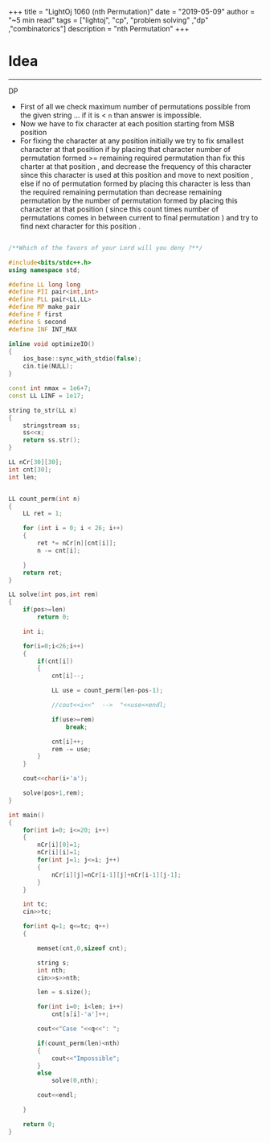 +++
title = "LightOj 1060 (nth Permutation)"
date = "2019-05-09"
author = "~5 min read"
tags = ["lightoj", "cp", "problem solving" ,"dp" ,"combinatorics"]
description = "nth Permutation"
+++

# Idea
---
DP

- First of all we check maximum number of permutations possible from the
given string ... if it is < `n` than answer is impossible.
- Now we have to fix  character at each position starting from MSB position 
- For fixing the character at any position initially we try to fix smallest character
at that position if by placing that character number of permutation formed >=  remaining
required permutation than fix this charter at that position ,
and decrease the frequency of this character since this character  is used at this
position and move to next position , else if no of permutation formed by placing this
character is less than the required remaining permutation than decrease remaining
permutation by the number of permutation formed by placing this character at that
position ( since  this count times number of permutations comes in between current
to final permutation ) and try to find next character for this position .

```cpp

/**Which of the favors of your Lord will you deny ?**/

#include<bits/stdc++.h>
using namespace std;

#define LL long long
#define PII pair<int,int>
#define PLL pair<LL,LL>
#define MP make_pair
#define F first
#define S second
#define INF INT_MAX

inline void optimizeIO()
{
    ios_base::sync_with_stdio(false);
    cin.tie(NULL);
}

const int nmax = 1e6+7;
const LL LINF = 1e17;

string to_str(LL x)
{
    stringstream ss;
    ss<<x;
    return ss.str();
}

LL nCr[30][30];
int cnt[30];
int len;


LL count_perm(int n)
{
    LL ret = 1;

    for (int i = 0; i < 26; i++)
    {
        ret *= nCr[n][cnt[i]];
        n -= cnt[i];

    }
    return ret;
}

LL solve(int pos,int rem)
{
    if(pos>=len)
        return 0;

    int i;

    for(i=0;i<26;i++)
    {
        if(cnt[i])
        {
            cnt[i]--;

            LL use = count_perm(len-pos-1);

            //cout<<i<<"  -->  "<<use<<endl;

            if(use>=rem)
                break;

            cnt[i]++;
            rem -= use;
        }
    }

    cout<<char(i+'a');

    solve(pos+1,rem);
}

int main()
{
    for(int i=0; i<=20; i++)
    {
        nCr[i][0]=1;
        nCr[i][i]=1;
        for(int j=1; j<=i; j++)
        {
            nCr[i][j]=nCr[i-1][j]+nCr[i-1][j-1];
        }
    }

    int tc;
    cin>>tc;

    for(int q=1; q<=tc; q++)
    {

        memset(cnt,0,sizeof cnt);

        string s;
        int nth;
        cin>>s>>nth;

        len = s.size();

        for(int i=0; i<len; i++)
            cnt[s[i]-'a']++;

        cout<<"Case "<<q<<": ";

        if(count_perm(len)<nth)
        {
            cout<<"Impossible";
        }
        else
            solve(0,nth);

        cout<<endl;

    }

    return 0;
}

```